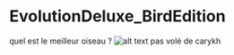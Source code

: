 # EvolutionDeluxe_BirdEdition
 quel est le meilleur oiseau ?
![alt text](https://risibank.fr/cache/medias/0/25/2593/259358/full.png)
pas volé de carykh
